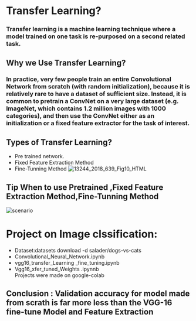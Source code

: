 # Transfer Learning?
### Transfer learning is a machine learning technique where a model trained on one task is re-purposed on a second related task.
## Why we Use Transfer Learning?
### In practice, very few people train an entire Convolutional Network from scratch (with random initialization), because it is relatively rare to have a dataset of sufficient size. Instead, it is common to pretrain a ConvNet on a very large dataset (e.g. ImageNet, which contains 1.2 million images with 1000 categories), and then use the ConvNet either as an initialization or a fixed feature extractor for the task of interest.
## Types of Transfer Learning?
* Pre trained network.
* Fixed Feature Extraction Method
* Fine-Tunning Method
![13244_2018_639_Fig10_HTML](https://user-images.githubusercontent.com/49519213/57741054-344e0100-76bb-11e9-8259-5a45c09b3d56.png)
## Tip When to use Pretrained ,Fixed Feature Extraction Method,Fine-Tunning Method
![scenario](https://user-images.githubusercontent.com/49519213/57742512-ab869380-76c1-11e9-8ee1-3b81391d78f9.jpg)
# Project on  Image clssification:
* Dataset:datasets download -d salader/dogs-vs-cats
* Convolutional_Neural_Network.ipynb
* vgg16_transfer_Learning _fine_tuning.ipynb
* Vgg16_xfer_tuned_Weights .ipynnb
<br />Projects were made on google-colab
## Conclusion : Validation  accuracy for model made from scrath is far more less than the VGG-16 fine-tune Model and Feature Extraction 
